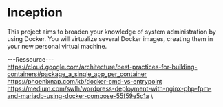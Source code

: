 # Inception
This project aims to broaden your knowledge of system administration by using Docker. You will virtualize several Docker images, creating them in your new personal virtual machine.

---Ressource--- \
https://cloud.google.com/architecture/best-practices-for-building-containers#package_a_single_app_per_container \
https://phoenixnap.com/kb/docker-cmd-vs-entrypoint \
https://medium.com/swlh/wordpress-deployment-with-nginx-php-fpm-and-mariadb-using-docker-compose-55f59e5c1a \
